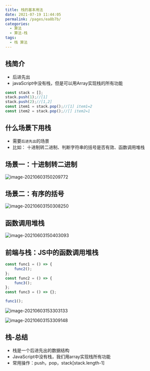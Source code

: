 ```yaml
---
title: 栈的基本用法
date: 2021-07-19 11:44:05
permalink: /pages/ea8b7b/
categories:
  - 算法
  - 算法-栈
tags:
  - 栈 算法
---
```


## 栈简介

- 后进先出
- javaScript中没有栈，但是可以用Array实现栈的所有功能

```js
const stack = [];
stack.push(1);//[1]
stack.push(2);//[1,2]
const item1 = stack.pop();//[1] item1=2
const item2 = stack.pop();//[] item2=1
```



## 什么场景下用栈

- 需要`后进先出`的场景
- 比如： 十进制转二进制、判断字符串的括号是否有效、函数调用堆栈

## 场景一：十进制转二进制

![image-20210603150209772](https://gitee.com/sheep101/typora-img-save/raw/master/img/20210719154527.png)

## 场景二：有序的括号

![image-20210603150308250](https://gitee.com/sheep101/typora-img-save/raw/master/img/20210719154528.png)

##  函数调用堆栈

![image-20210603150403093](https://gitee.com/sheep101/typora-img-save/raw/master/img/20210719154529.png)

## 前端与栈：JS中的函数调用堆栈

```js
const func1 = () => {
    func2();
};
const func2 = () => {
    func3();
};
const func3 = () => {};

func1();

```

![image-20210603153303133](https://gitee.com/sheep101/typora-img-save/raw/master/img/20210719154937.png)

![image-20210603153309148](https://gitee.com/sheep101/typora-img-save/raw/master/img/20210719154938.png)

##  栈-总结

- 栈是一个后进先出的数据结构
- JavaScript中没有栈，我们用array实现栈所有功能
- 常用操作：push，pop，stack[stack.length-1]